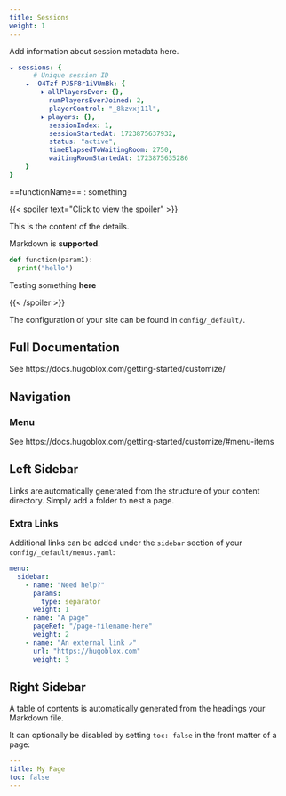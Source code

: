 ```yaml
---
title: Sessions
weight: 1
---
```

<style>
  a {
    text-decoration: none !important;
  }
  a mark {
    font-size: 1.25em;
    color: white;
  }
</style>
Add information about session metadata here.

```yaml
🞃 sessions: {
      # Unique session ID
    🞃 -O4Tzf-PJ5F8r1iVUmBk: {
        🞂 allPlayersEver: {},
          numPlayersEverJoined: 2,
          playerControl: "_8kzvxj11l",
        🞂 players: {},
          sessionIndex: 1,
          sessionStartedAt: 1723875637932,
          status: "active",
          timeElapsedToWaitingRoom: 2750,
          waitingRoomStartedAt: 1723875635286
    }
}
```
[==functionName==](/mplib-docs/)
: something

{{< spoiler text="Click to view the spoiler" >}}

This is the content of the details.

Markdown is **supported**.
```python
def function(param1):
  print("hello")
```

<p>Testing something <b>here</b></p>

{{< /spoiler >}}

The configuration of your site can be found in `config/_default/`.

<!--more-->

## Full Documentation

See https://docs.hugoblox.com/getting-started/customize/

## Navigation

### Menu

See https://docs.hugoblox.com/getting-started/customize/#menu-items

## Left Sidebar

Links are automatically generated from the structure of your content directory. Simply add a folder to nest a page.

### Extra Links

Additional links can be added under the `sidebar` section of your `config/_default/menus.yaml`:

```yaml
menu:
  sidebar:
    - name: "Need help?"
      params:
        type: separator
      weight: 1
    - name: "A page"
      pageRef: "/page-filename-here"
      weight: 2
    - name: "An external link ↗"
      url: "https://hugoblox.com"
      weight: 3
```

## Right Sidebar

A table of contents is automatically generated from the headings your Markdown file.

It can optionally be disabled by setting `toc: false` in the front matter of a page:

```yaml
---
title: My Page
toc: false
---
```
